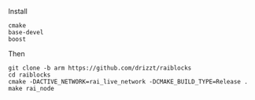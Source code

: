Install

    cmake
    base-devel
    boost

Then

    git clone -b arm https://github.com/drizzt/raiblocks
    cd raiblocks
    cmake -DACTIVE_NETWORK=rai_live_network -DCMAKE_BUILD_TYPE=Release .
    make rai_node